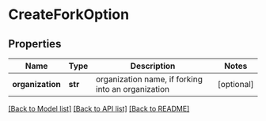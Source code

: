 # CreateForkOption

## Properties
Name | Type | Description | Notes
------------ | ------------- | ------------- | -------------
**organization** | **str** | organization name, if forking into an organization | [optional]

[[Back to Model list]](../README.md#documentation-for-models) [[Back to API list]](../README.md#documentation-for-api-endpoints) [[Back to README]](../README.md)


